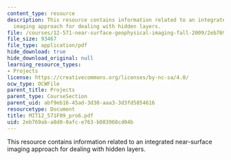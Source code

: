 ```yaml
---
content_type: resource
description: This resource contains information related to an integrated near-surface
  imaging approach for dealing with hidden layers.
file: /courses/12-571-near-surface-geophysical-imaging-fall-2009/2eb769aba8d00afce763b083968cd04b_MIT12_571F09_pro6.pdf
file_size: 93467
file_type: application/pdf
hide_download: true
hide_download_original: null
learning_resource_types:
- Projects
license: https://creativecommons.org/licenses/by-nc-sa/4.0/
ocw_type: OCWFile
parent_title: Projects
parent_type: CourseSection
parent_uid: abf9eb16-45ad-3d30-aaa3-3d3fd5854616
resourcetype: Document
title: MIT12_571F09_pro6.pdf
uid: 2eb769ab-a8d0-0afc-e763-b083968cd04b
---
```

This resource contains information related to an integrated near-surface imaging approach for dealing with hidden layers.